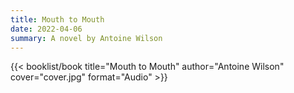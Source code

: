 ```yaml
---
title: Mouth to Mouth
date: 2022-04-06
summary: A novel by Antoine Wilson
---
```


{{< booklist/book
title="Mouth to Mouth"
author="Antoine Wilson"
cover="cover.jpg"
format="Audio" >}}

